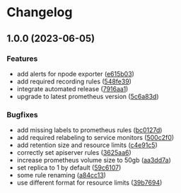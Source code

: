 # Changelog

## 1.0.0 (2023-06-05)


### Features

* add alerts for npode exporter ([e615b03](https://github.com/kustomhippie/prometheus/commit/e615b033be3aea2830de6879cdbb854522350e1f))
* add required recording rules ([548fe39](https://github.com/kustomhippie/prometheus/commit/548fe39b93d4a9f41039765a228026539220974a))
* integrate automated release ([7916aa1](https://github.com/kustomhippie/prometheus/commit/7916aa12e607b848c4bc3b48e588bb2d1e438fb9))
* upgrade to latest prometheus version ([5c6a83d](https://github.com/kustomhippie/prometheus/commit/5c6a83df98f4bf508ad546a6e4efeabef9cd99bf))


### Bugfixes

* add missing labels to prometheus rules ([bc0127d](https://github.com/kustomhippie/prometheus/commit/bc0127dc662347e6ffc85bd82334a97e8d56b891))
* add required relabeling to service monitors ([500c2f0](https://github.com/kustomhippie/prometheus/commit/500c2f0771b6c72de7cacf4a59cc9cf8a8db6603))
* add retention size and resource limits ([c4e91c5](https://github.com/kustomhippie/prometheus/commit/c4e91c54b9b379aa63341a0ece1e0095ab905a56))
* correctly set apiserver rules ([3625aa6](https://github.com/kustomhippie/prometheus/commit/3625aa6c3e1140fb7d4eae971edcec91fb126d75))
* increase prometheus volume size to 50gb ([aa3dd7a](https://github.com/kustomhippie/prometheus/commit/aa3dd7a3be6021063e5fb77cdf9ba85a46cb4852))
* set replica to 1 by default ([59c6107](https://github.com/kustomhippie/prometheus/commit/59c610763d968a90f6cfed7e0f92afd5ff99d6f5))
* some rule renaming ([a84cc13](https://github.com/kustomhippie/prometheus/commit/a84cc13c4fc58eb12f279641a6342746d707bf54))
* use different format for resource limits ([39b7694](https://github.com/kustomhippie/prometheus/commit/39b76942a1e6435313e3634852eee6cfed5457e3))
